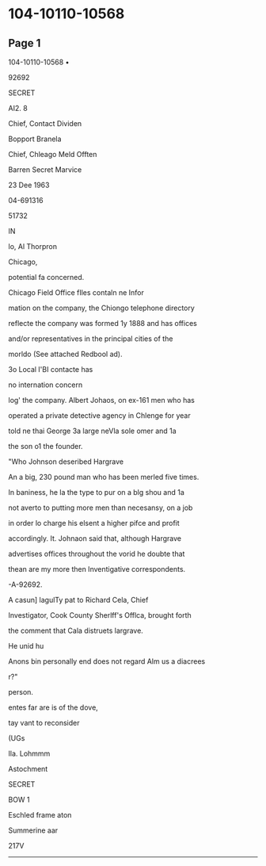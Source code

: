 # 104-10110-10568

## Page 1

104-10110-10568 •

92692

SECRET

AI2. 8

Chief, Contact Dividen

Bopport Branela

Chief, Chleago Meld Offten

Barren Secret Marvice

23 Dee 1963

04-691316

51732

IN

lo, Al Thorpron

Chicago,

potential fa concerned.

Chicago Field Office fIles contaln ne Infor

mation on the company, the Chiongo telephone directory

reflecte the company was formed 1y 1888 and has offices

and/or representatives in the principal cities of the

morldo (See attached Redbool ad).

3o Local I'BI contacte has

no internation concern

log' the company. Albert Johaos, on ex-161 men who has

operated a private detective agency in Chlenge for year

told ne thai George 3a large neVla sole omer and 1a

the son o1 the founder.

"Who Johnson deseribed Hargrave

An a big, 230 pound man who has been merled five times.

In baniness, he la the type to pur on a blg shou and 1a

not averto to putting more men than necesansy, on a job

in order lo charge his elsent a higher pifce and profit

accordingly. It. Johnaon said that, although Hargrave

advertises offices throughout the vorid he doubte that

thean are my more then Inventigative correspondents.

-A-92692.

A casun] lagulTy pat to Richard Cela, Chief

Investigator, Cook County Sherlff's Offlca, brought forth

the comment that Cala distruets largrave.

He unid hu

Anons bin personally end does not regard Alm us a diacrees

r?"

person.

entes far are is of the dove,

tay vant to reconsider

(UGs

Ila. Lohmmm

Astochment

SECRET

BOW 1

Eschled frame aton

Summerine aar

217V

---

